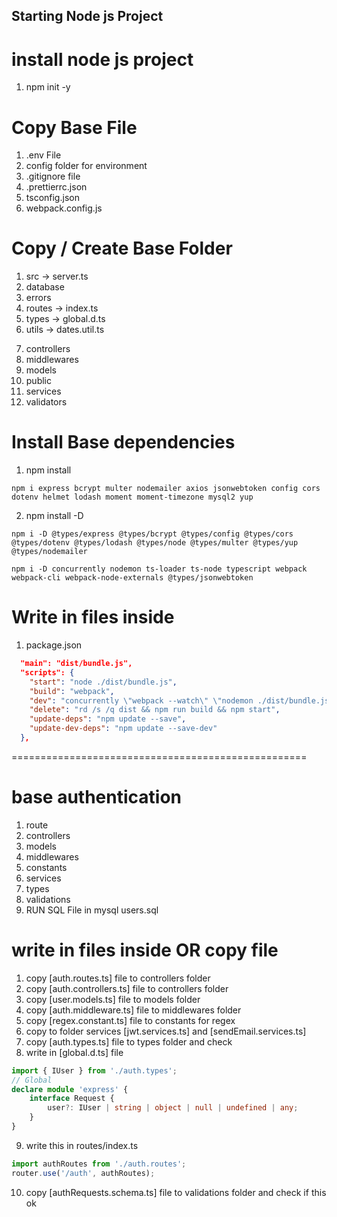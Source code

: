 ## Starting Node js Project

# install node js project

1. npm init -y

# Copy Base File

1. .env File
2. config folder for environment
3. .gitignore file
4. .prettierrc.json
5. tsconfig.json
6. webpack.config.js

# Copy / Create Base Folder

1. src -> server.ts
2. database
3. errors
4. routes -> index.ts
5. types -> global.d.ts
6. utils -> dates.util.ts
<!-- Empty Folder -->
7. controllers
8. middlewares
9. models
10. public
11. services
12. validators

# Install Base dependencies

1. npm install

```
npm i express bcrypt multer nodemailer axios jsonwebtoken config cors dotenv helmet lodash moment moment-timezone mysql2 yup
```

2. npm install -D

```
npm i -D @types/express @types/bcrypt @types/config @types/cors @types/dotenv @types/lodash @types/node @types/multer @types/yup @types/nodemailer

npm i -D concurrently nodemon ts-loader ts-node typescript webpack webpack-cli webpack-node-externals @types/jsonwebtoken
```

# Write in files inside

1. package.json

```json
  "main": "dist/bundle.js",
  "scripts": {
    "start": "node ./dist/bundle.js",
    "build": "webpack",
    "dev": "concurrently \"webpack --watch\" \"nodemon ./dist/bundle.js\"",
    "delete": "rd /s /q dist && npm run build && npm start",
    "update-deps": "npm update --save",
    "update-dev-deps": "npm update --save-dev"
  },
```

===================================================

<!-- With Authentication -->

# base authentication

1. route
2. controllers
3. models
4. middlewares
5. constants
6. services
7. types
8. validations
9. RUN SQL File in mysql users.sql

# write in files inside OR copy file

1. copy [auth.routes.ts] file to controllers folder
2. copy [auth.controllers.ts] file to controllers folder
3. copy [user.models.ts] file to models folder
4. copy [auth.middleware.ts] file to middlewares folder
5. copy [regex.constant.ts] file to constants for regex
6. copy to folder services [jwt.services.ts] and [sendEmail.services.ts]
7. copy [auth.types.ts] file to types folder and check
8. write in [global.d.ts] file

```ts
import { IUser } from './auth.types';
// Global
declare module 'express' {
	interface Request {
		user?: IUser | string | object | null | undefined | any;
	}
}
```

9. write this in routes/index.ts

```ts
import authRoutes from './auth.routes';
router.use('/auth', authRoutes);
```

10. copy [authRequests.schema.ts] file to validations folder and check if this ok
